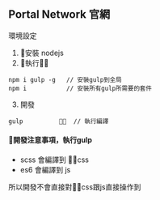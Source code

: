 ## Portal Network 官網

環境設定
1. 安裝 nodejs
2. 執行 
```
npm i gulp -g   // 安裝gulp到全局
npm i           // 安裝所有gulp所需要的套件
```
3. 開發
```
gulp            // 執行編譯
```

#### 開發注意事項，執行gulp
- scss 會編譯到 css 
- es6 會編譯到 js

所以開發不會直接對css跟js直接操作到
